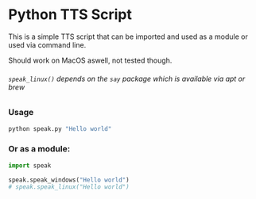 <h1>
    Python TTS Script
</h1>

This is a simple TTS script that can be imported and used as a module or used via command line.

Should work on MacOS aswell, not tested though.
###### `speak_linux()` depends on the `say` package which is available via apt or brew

### Usage
```sh
python speak.py "Hello world"
```

### Or as a module:
```python
import speak

speak.speak_windows("Hello world")
# speak.speak_linux("Hello world")
```
